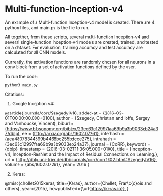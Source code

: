 # Multi-function-Inception-v4

An example of a Multi-function Inception-v4 model is created.
There are 4 python files, and main.py is the file to run.

All together, from these scripts, several multi-function Inception-v4 and several single-function Inception-v4 models are created, trained, and tested on a dataset. For evaluation, training accuracy and test accuracy are calculated for all CNN models.

Currently, the activation functions are randomly chosen for all neurons in a conv block from a set of activation functions defined by the user.

To run the code:
```
python3 main.py
```

Citations:
1) Google Inception v4:

@article{journals/corr/SzegedyIV16,
  added-at = {2016-03-01T00:00:00.000+0100},
  author = {Szegedy, Christian and Ioffe, Sergey and Vanhoucke, Vincent},
  biburl = {https://www.bibsonomy.org/bibtex/23ec63c12997faa69b9a3b9033eb24a37/dblp},
  ee = {http://arxiv.org/abs/1602.07261},
  interhash = {aea48078344599b4468bc255bdcce275},
  intrahash = {3ec63c12997faa69b9a3b9033eb24a37},
  journal = {CoRR},
  keywords = {dblp},
  timestamp = {2016-03-02T11:36:05.000+0100},
  title = {Inception-v4, Inception-ResNet and the Impact of Residual Connections on Learning.},
  url = {http://dblp.uni-trier.de/db/journals/corr/corr1602.html#SzegedyIV16},
  volume = {abs/1602.07261},
  year = 2016
}




2) Keras:

@misc{chollet2015keras,
  title={Keras},
  author={Chollet, Fran\c{c}ois and others},
  year={2015},
  howpublished={\url{https://keras.io}},
}
